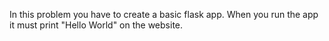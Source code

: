 In this problem you have to create a basic flask app. When you run the app
it must print "Hello World" on the website. 

